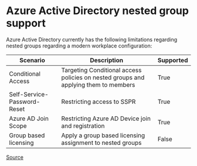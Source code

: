 # Azure Active Directory nested group support

Azure Active Directory currently has the following limitations regarding nested groups regarding a modern workplace configuration:

| Scenario | Description| Supported |
| ---|---| ---|
| Conditional Access | Targeting Conditional access policies on nested groups and applying them to members | True |
| Self-Service-Password-Reset | Restricting access to SSPR | True |
| Azure AD Join Scope | Restricting Azure AD Device join and registration | True |
| Group based licensing | Apply a group based licensing assignment to nested groups | False |

[Source](https://feedback.azure.com/forums/169401-azure-active-directory/suggestions/15718164-add-support-for-nested-groups-in-azure-ad-app-acc#{toggle_previous_statuses})
